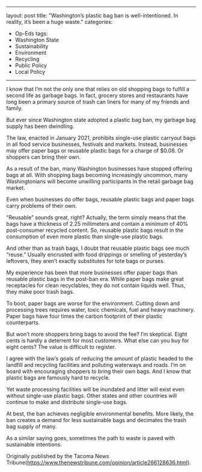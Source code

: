 ---
layout: post
title: "Washington’s plastic bag ban is well-intentioned. In reality, it’s been a huge waste."
categories:
  - Op-Eds
tags:
  - Washington State
  - Sustainability
  - Environment
  - Recycling
  - Public Policy
  - Local Policy
 ---

I know that I’m not the only one that relies on old shopping bags to fulfill a second life as garbage bags. In fact, grocery stores and restaurants have long been a primary source of trash can liners for many of my friends and family.

But ever since Washington state adopted a plastic bag ban, my garbage bag supply has been dwindling.

The law, enacted in January 2021, prohibits single-use plastic carryout bags in all food service businesses, festivals and markets. Instead, businesses may offer paper bags or reusable plastic bags for a charge of $0.08. Or shoppers can bring their own.

As a result of the ban, many Washington businesses have stopped offering bags at all. With shopping bags becoming increasingly uncommon, many Washingtonians will become unwilling participants in the retail garbage bag market.

Even when businesses do offer bags, reusable plastic bags and paper bags carry problems of their own.

“Reusable” sounds great, right? Actually, the term simply means that the bags have a thickness of 2.25 millimeters and contain a minimum of 40% post-consumer recycled content. So, reusable plastic bags result in the consumption of even more plastic than single-use plastic bags.

And other than as trash bags, I doubt that reusable plastic bags see much “reuse.” Usually encrusted with food drippings or smelling of yesterday’s leftovers, they aren’t exactly substitutes for tote bags or purses.

My experience has been that more businesses offer paper bags than reusable plastic bags in the post-ban era. While paper bags make great receptacles for clean recyclables, they do not contain liquids well. Thus, they make poor trash bags.

To boot, paper bags are worse for the environment. Cutting down and processing trees requires water, toxic chemicals, fuel and heavy machinery. Paper bags have four times the carbon footprint of their plastic counterparts.

But won’t more shoppers bring bags to avoid the fee? I’m skeptical. Eight cents is hardly a deterrent for most customers. What else can you buy for eight cents? The value is difficult to register.

I agree with the law’s goals of reducing the amount of plastic headed to the landfill and recycling facilities and polluting waterways and roads. I’m on board with encouraging shoppers to bring their own bags. And I know that plastic bags are famously hard to recycle.

Yet waste processing facilities will be inundated and litter will exist even without single-use plastic bags. Other states and other countries will continue to make and distribute single-use bags.

At best, the ban achieves negligible environmental benefits. More likely, the ban creates a demand for less sustainable bags and decimates the trash bag supply of many.

As a similar saying goes, sometimes the path to waste is paved with sustainable intentions.

Originally published by the Tacoma News Tribune(https://www.thenewstribune.com/opinion/article266128636.html).
